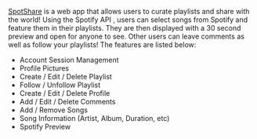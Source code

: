 [SpotShare](https://cis-196-project.herokuapp.com/) is a web app that allows users to curate playlists and share with the world! Using the Spotify API , users can select songs from Spotify and feature them in their playlists. They are then displayed with a 30 second preview and open for anyone to see. Other users can leave comments as well as follow your playlists! The features are listed below:
* Account Session Management
* Profile Pictures
* Create / Edit / Delete Playlist
* Follow / Unfollow Playlist
* Create / Edit / Delete Profile
* Add / Edit / Delete Comments
* Add / Remove Songs
* Song Information (Artist, Album, Duration, etc)
* Spotify Preview
